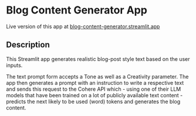 # Blog Content Generator App

Live version of this app at [blog-content-generator.streamlit.app](https://blog-content-generator-6simuukxnb.streamlit.app/)


## Description

This Streamlit app generates realistic blog-post style text based on the user inputs. 

The text prompt form accepts a Tone as well as a Creativity parameter. The app then generates a prompt with an instruction to write a respective text and sends this request to the Cohere API which - using one of their LLM models that have been trained on a lot of publicly available text content - predicts the next likely to be used (word) tokens and generates the blog content.

